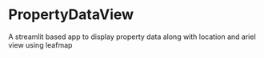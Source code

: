 # PropertyDataView
A streamlit based app to display property data along with location and ariel view using leafmap
